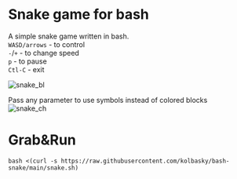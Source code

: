 # Snake game for bash
A simple snake game written in bash.<br>
`WASD/arrows` - to control<br>
`-`/`+` - to change speed<br>
`p` - to pause<br>
`Ctl-C` - exit<br>

![snake_bl](https://user-images.githubusercontent.com/42576088/199381391-d180704f-78bf-4dd3-997e-9968a5cd94c9.gif)

Pass any parameter to use symbols instead of colored blocks<br>
![snake_ch](https://user-images.githubusercontent.com/42576088/199381402-7fdc323f-0ba0-4f05-a870-dfd4a2143b6e.gif)

# Grab&Run
```
bash <(curl -s https://raw.githubusercontent.com/kolbasky/bash-snake/main/snake.sh)
```
